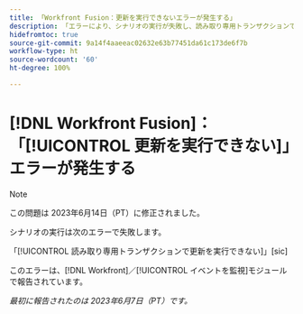 ```yaml
---
title: 「Workfront Fusion：更新を実行できないエラーが発生する」
description: 「エラーにより、シナリオの実行が失敗し、読み取り専用トランザクションで更新を実行できません。」
hidefromtoc: true
source-git-commit: 9a14f4aaeeac02632e63b77451da61c173de6f7b
workflow-type: ht
source-wordcount: '60'
ht-degree: 100%

---
```



# [!DNL Workfront Fusion]：「[!UICONTROL 更新を実行できない]」エラーが発生する

>[!NOTE]
>
>この問題は 2023年6月14日（PT）に修正されました。

シナリオの実行は次のエラーで失敗します。

「[!UICONTROL 読み取り専用トランザクションで更新を実行できない]」[sic]

このエラーは、[!DNL Workfront]／[!UICONTROL イベントを監視]モジュールで報告されています。

_最初に報告されたのは 2023年6月7日（PT）です。_

